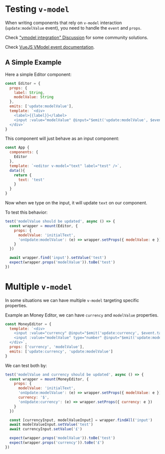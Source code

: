 # Testing `v-model`

When writing components that rely on `v-model` interaction (`update:modelValue` event), you need to handle the `event` and `props`.

Check ["vmodel integration" Discussion](https://github.com/vuejs/test-utils/discussions/279) for some community solutions.

Check [VueJS VModel event documentation](https://vuejs.org/guide/components/events.html#usage-with-v-model).

## A Simple Example

Here a simple Editor component:

```js
const Editor = {
  props: {
    label: String,
    modelValue: String
  },
  emits: ['update:modelValue'],
  template: `<div>
    <label>{{label}}</label>
    <input :value="modelValue" @input="$emit('update:modelValue', $event.target.value)">
  </div>`
}
```

This component will just behave as an input component:

```js
const App {
  components: {
    Editor
  },
  template: `<editor v-model="text" label="test" />`,
  data(){
    return {
      text: 'test'
    }
  }
}
```

Now when we type on the input, it will update `text` on our component.

To test this behavior:

```js
test('modelValue should be updated', async () => {
  const wrapper = mount(Editor, {
    props: {
      modelValue: 'initialText',
      'onUpdate:modelValue': (e) => wrapper.setProps({ modelValue: e })
    }
  })

  await wrapper.find('input').setValue('test')
  expect(wrapper.props('modelValue')).toBe('test')
})
```

# Multiple `v-model`

In some situations we can have multiple `v-model` targeting specific properties.

Example an Money Editor, we can have `currency` and `modelValue` properties.

```js
const MoneyEditor = {
  template: `<div> 
    <input :value="currency" @input="$emit('update:currency', $event.target.value)"/>
    <input :value="modelValue" type="number" @input="$emit('update:modelValue', $event.target.value)"/>
  </div>`,
  props: ['currency', 'modelValue'],
  emits: ['update:currency', 'update:modelValue']
}
```

We can test both by:

```js
test('modelValue and currency should be updated', async () => {
  const wrapper = mount(MoneyEditor, {
    props: {
      modelValue: 'initialText',
      'onUpdate:modelValue': (e) => wrapper.setProps({ modelValue: e }),
      currency: '$',
      'onUpdate:currency': (e) => wrapper.setProps({ currency: e })
    }
  })

  const [currencyInput, modelValueInput] = wrapper.findAll('input')
  await modelValueInput.setValue('test')
  await currencyInput.setValue('£')

  expect(wrapper.props('modelValue')).toBe('test')
  expect(wrapper.props('currency')).toBe('£')
})
```
